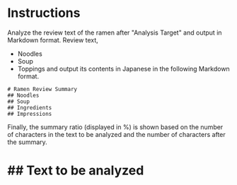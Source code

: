 # Instructions
Analyze the review text of the ramen after "Analysis Target" and output in Markdown format.
Review text,
* Noodles
* Soup
* Toppings
and output its contents in Japanese in the following Markdown format.

````
# Ramen Review Summary
## Noodles
## Soup
## Ingredients
## Impressions
````
Finally, the summary ratio (displayed in %) is shown based on the number of characters in the text to be analyzed and the number of characters after the summary.

# ## Text to be analyzed

